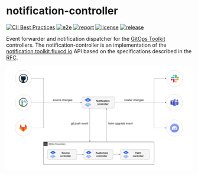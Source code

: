 # notification-controller

[![CII Best Practices](https://bestpractices.coreinfrastructure.org/projects/4791/badge)](https://bestpractices.coreinfrastructure.org/projects/4791)
[![e2e](https://github.com/fluxcd/notification-controller/workflows/e2e/badge.svg)](https://github.com/fluxcd/notification-controller/actions)
[![report](https://goreportcard.com/badge/github.com/fluxcd/notification-controller)](https://goreportcard.com/report/github.com/fluxcd/notification-controller)
[![license](https://img.shields.io/github/license/fluxcd/notification-controller.svg)](https://github.com/fluxcd/notification-controller/blob/main/LICENSE)
[![release](https://img.shields.io/github/release/fluxcd/notification-controller/all.svg)](https://github.com/fluxcd/notification-controller/releases)

Event forwarder and notification dispatcher for the [GitOps Toolkit](https://fluxcd.io/flux/components/) controllers.
The notification-controller is an implementation of the [notification.toolkit.fluxcd.io](docs/spec/v1beta1/README.md)
API based on the specifications described in the [RFC](docs/spec/README.md).

![overview](docs/diagrams/notification-controller-overview.png)

